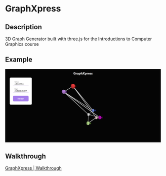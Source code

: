 # GraphXpress

## Description
3D Graph Generator built with three.js for the Introductions to Computer Graphics course

## Example
![alt text](data/FrontPageImage.png)

## Walkthrough
[GraphXpress | Walkthrough](https://www.youtube.com/watch?v=hcnkg_A0Gv0)


